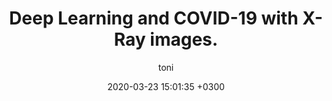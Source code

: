 ---
layout: post
title: Deep Learning and COVID-19 with X-Ray images.
description: A practical application using Keras, TensorFlow and Deep Learning.
date: 2020-03-23 15:01:35 +0300
author: toni
image: '/images/posts/20200323/cover.jpg'
image_caption: 'Photo by [Dan Cristian Pădureț](https://unsplash.com/photos/xJLN32FO7AY) on [Unsplash](https://unsplash.com/)'
tags: [cnn, deep-learning, computer-vision, convolutional-network]
featured: false
---